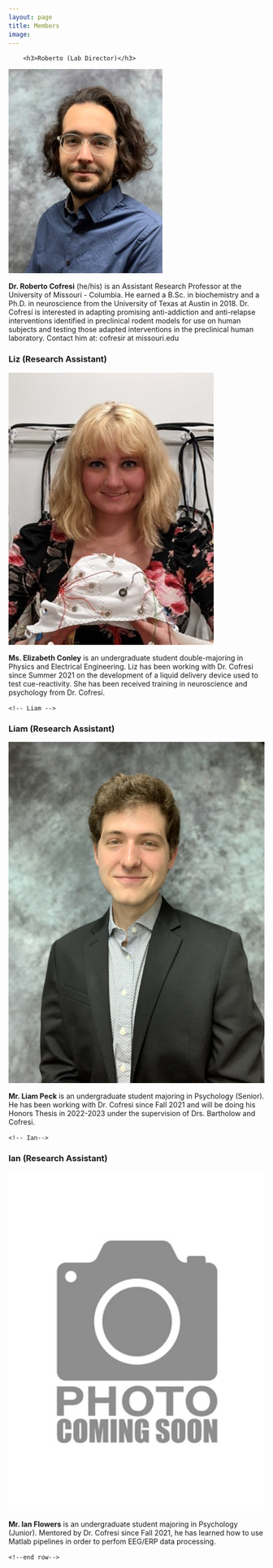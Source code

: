 ```yaml
---
layout: page
title: Members
image: 
---
```


<!--start row-->
<div class="row">


<!-- Roberto-->
		<h3>Roberto (Lab Director)</h3>
<span class="image left"><img src="assets/images/members/roberto_cofresi1.jpg" alt="" /></span> 
		<p><b>Dr. Roberto Cofresi</b> (he/his) is an Assistant Research Professor at the University of Missouri - Columbia. He earned a B.Sc. in biochemistry and a Ph.D. in neuroscience from the University of Texas at Austin in 2018. Dr. Cofresí is interested in adapting promising anti-addiction and anti-relapse interventions identified in preclinical rodent models for use on human subjects and testing those adapted interventions in the preclinical human laboratory.  Contact him at: cofresir at missouri.edu</p>
	
	
	
<!-- Liz-->	
<div class="6u 12u$(medium)">
		<h3>Liz (Research Assistant)</h3>
		<span class="image left"><img src="assets/images/members/liz_conley3.jpg" alt="" /></span>
		<p><b>Ms. Elizabeth Conley</b> is an undergraduate student double-majoring in Physics and Electrical Engineering. Liz has been working with Dr. Cofresi since Summer 2021 on the development of a liquid delivery device used to test cue-reactivity. She has been received training in neuroscience and psychology from Dr. Cofresi.</p>
	</div>

	

	<!-- Liam -->
<div class="6u 12u$(medium)">
		<h3>Liam (Research Assistant)</h3>
		<span class="image left"><img src="assets/images/members/liam_peck.jpeg" alt="" /></span>
		<p><b>Mr. Liam Peck</b> is an undergraduate student majoring in Psychology (Senior). He has been working with Dr. Cofresi since Fall 2021 and will be doing his Honors Thesis in 2022-2023 under the supervision of Drs. Bartholow and Cofresi.</p>
		</div>
	
	
	<!-- Ian-->
<div class="6u 12u$(medium)">
		<h3>Ian (Research Assistant)</h3>
		<span class="image left"><img src="assets/images/missing1.jpg" alt="" /></span>
		<p><b>Mr. Ian Flowers</b> is an undergraduate student majoring in Psychology (Junior). Mentored by Dr. Cofresi since Fall 2021, he has learned how to use Matlab pipelines in order to perfom EEG/ERP data processing.</p>
	</div>
	
	
	
	<!--end row-->
</div>





